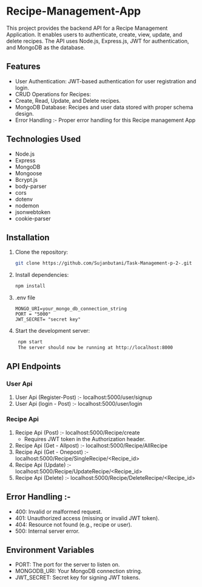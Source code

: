 # Recipe-Management-App

This project provides the backend API for a Recipe Management Application.
It enables users to authenticate, create, view, update, and delete recipes.
The API uses Node.js, Express.js, JWT for authentication, and MongoDB as the database.

## Features

- User Authentication: JWT-based authentication for user registration and login.
- CRUD Operations for Recipes:
- Create, Read, Update, and Delete recipes.
- MongoDB Database: Recipes and user data stored with proper schema design.
- Error Handling :- Proper error handling for this Recipe management App

## Technologies Used

- Node.js
- Express
- MongoDB
- Mongoose
- Bcrypt.js
- body-parser
- cors
- dotenv
- nodemon
- jsonwebtoken
- cookie-parser

## Installation

1. Clone the repository:

   ```bash
   git clone https://github.com/Sujanbutani/Task-Management-p-2-.git

2. Install dependencies:

    ```bash
    npm install

3. .env file

     ```
    MONGO_URI=your_mongo_db_connection_string
    PORT = "5000"
    JWT_SECRET= "secret key"
    ```

4. Start the development server:

   ```bash
    npm start
    The server should now be running at http://localhost:8000
   ```

## API Endpoints

### User Api
1. User Api (Register-Post) :- localhost:5000/user/signup
2. User Api (login - Post) :- localhost:5000/user/login

### Recipe Api
1. Recipe Api (Post) :- localhost:5000/Recipe/create
    - Requires JWT token in the Authorization header.
2. Recipe Api (Get - Allpost) :- localhost:5000/Recipe/AllRecipe
3. Recipe Api (Get - Onepost) :-  localhost:5000/Recipe/SingleRecipe/<Recipe_id>
4. Recipe Api (Update) :- localhost:5000/Recipe/UpdateRecipe/<Recipe_id>
5. Recipe Api (Delete) :- localhost:5000/Recipe/DeleteRecipe/<Recipe_id>

## Error Handling :-
- 400: Invalid or malformed request.
- 401: Unauthorized access (missing or invalid JWT token).
- 404: Resource not found (e.g., recipe or user).
- 500: Internal server error.

## Environment Variables
- PORT: The port for the server to listen on.
- MONGODB_URI: Your MongoDB connection string.
- JWT_SECRET: Secret key for signing JWT tokens.